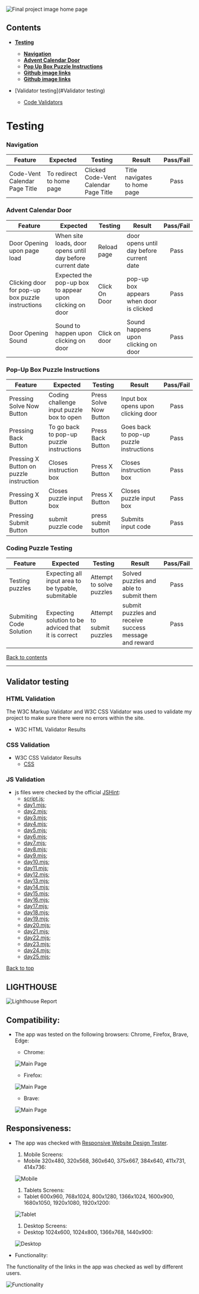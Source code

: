 ![Final project image home page](documentation/mock_design.png)

## **Contents**

* [**Testing**](#testing)
  * [**Navigation**](#navigation)
  * [**Advent Calendar Door**](#advent-calendar-door)
  * [**Pop Up Box Puzzle Instructions**](#pop-up-box-puzzle-instructions)
  * [**Github image links**](#github-image-links)
  * [**Github image links**](#github-image-links)

* [Validator testing](#Validator testing)
    * [Code Validators](#CODE-VALIDATORS)
  
  
# **Testing**

### **Navigation** 

| Feature      | Expected          | Testing  | Result | Pass/Fail |
|-------------|-------------|-----|----------|:----:|
| Code-Vent Calendar Page Title | To redirect to home page | Clicked Code-Vent Calendar Page Title | Title navigates to home page | Pass |


### **Advent Calendar Door**

| Feature      | Expected  | Testing  | Result | Pass/Fail |
|-------------|-------------|-----|----------|:-----:|
| Door Opening upon page load | When site loads, door opens until day before current date | Reload page | door opens until day before current date | Pass |
| Clicking door for pop-up box puzzle instructions | Expected the pop-up box to appear upon clicking on door | Click On Door | pop-up box appears when door is clicked | Pass |
| Door Opening Sound | Sound to happen upon clicking on door | Click on door | Sound happens upon clicking on door | Pass |


### **Pop-Up Box Puzzle Instructions**

| Feature     | Expected  | Testing  | Result | Pass/Fail |
|-------------|-------------|-----|----------|:-----:|
| Pressing Solve Now Button | Coding challenge input puzzle box to open | Press Solve Now Button | Input box opens upon clicking door | Pass |
| Pressing Back Button | To go back to pop-up puzzle instructions | Press Back Button | Goes back to pop-up puzzle instructions | Pass |
| Pressing X Button on puzzle instruction | Closes instruction box | Press X Button | Closes instruction box | Pass |
| Pressing X Button | Closes puzzle input box | Press X Button | Closes puzzle input box | Pass |
| Pressing Submit Button | submit puzzle code  | press submit button | Submits input code | Pass |


### **Coding Puzzle Testing**

| Feature     | Expected  | Testing  | Result | Pass/Fail |
|-------------|-------------|-----|----------|:-----:|
| Testing puzzles | Expecting all input area to be typable, submitable | Attempt to solve puzzles | Solved puzzles and able to submit them | Pass|
| Submiting Code Solution | Expecting solution to be adviced that it is correct | Attempt to submit puzzles | submit puzzles and receive success message and reward | Pass|

[Back to contents](#contents)

---

## Validator testing

### HTML Validation

The W3C Markup Validator and W3C CSS Validator was used to validate my project to make sure there were no errors within the site.

* W3C HTML Validator Results


### CSS Validation

* W3C CSS Validator Results
    * [CSS](https://jigsaw.w3.org/css-validator/validator?uri=https%3A%2F%2Fvalidator.w3.org%2Fnu%2F%3Fdoc%3Dhttps%253A%252F%252Fmanni8436.github.io%252Fhackvent-calendar%252F&profile=css3svg&usermedium=all&warning=1&vextwarning=&lang=en)


### JS Validation
*  js files were checked by the official [JSHint](https://jshint.com/):
    * [script.js](documentation/js_validation/jshint_script.png);
    * [day1.mjs](documentation/wireframes/jshint_day1.png);
    * [day2.mjs](documentation/wireframes/jshint_day2.png);
    * [day3.mjs](documentation/wireframes/jshint_day3.png);
    * [day4.mjs](documentation/wireframes/jshint_day4.png);
    * [day5.mjs](documentation/wireframes/jshint_day5.png);
    * [day6.mjs](documentation/wireframes/jshint_day6.png);
    * [day7.mjs](documentation/wireframes/jshint_day7.png);
    * [day8.mjs](documentation/wireframes/jshint_day8.png);
    * [day9.mjs](documentation/wireframes/jshint_day9.png);
    * [day10.mjs](documentation/wireframes/jshint_day10.png);
    * [day11.mjs](documentation/wireframes/jshint_day11.png);
    * [day12.mjs](documentation/wireframes/jshint_day12.png);
    * [day13.mjs](documentation/wireframes/jshint_day13.png);
    * [day14.mjs](documentation/wireframes/jshint_day14.png);
    * [day15.mjs](documentation/wireframes/jshint_day15.png);
    * [day16.mjs](documentation/wireframes/jshint_day16.png);
    * [day17.mjs](documentation/wireframes/jshint_day17.png);
    * [day18.mjs](documentation/wireframes/jshint_day18.png);
    * [day19.mjs](documentation/wireframes/jshint_day19.png);
    * [day20.mjs](documentation/wireframes/jshint_day20.png);
    * [day21.mjs](documentation/wireframes/jshint_day21.png);
    * [day22.mjs](documentation/wireframes/jshint_day22.png);
    * [day23.mjs](documentation/wireframes/jshint_day23.png);
    * [day24.mjs](documentation/wireframes/jshint_day24.png);
    * [day25.mjs](documentation/wireframes/jshint_day25.png);


[Back to top](#christmas-hackathon)
## LIGHTHOUSE

![Lighthouse Report](documentation/lighthouse_report.png)

## Compatibility:

+ The app was tested on the following browsers: Chrome, Firefox, Brave, Edge:

  - Chrome:

  ![Main Page](documentation/compatibility/browser_chrome.png)
  
  - Firefox:

  ![Main Page](documentation/compatibility/browser_firefox.png)

  - Brave:

  ![Main Page](documentation/compatibility/browser_brave.png)
## Responsiveness:

+ The app was checked with [Responsive Website Design Tester](https://responsivedesignchecker.com/).

  1. Mobile Screens:

    - Mobile 320x480, 320x568, 360x640, 375x667, 384x640, 411x731, 414x736:

     ![Mobile](documentation/responsiveness/responsiveness_mobile_devices.gif)

      
  1. Tablets Screens:

    - Tablet 600x960, 768x1024, 800x1280, 1366x1024, 1600x900, 1680x1050, 1920x1080, 1920x1200:
        
    ![Tablet](documentation/responsiveness/responsiveness_tablet_devices.gif)
      
  1. Desktop Screens:

    - Desktop 1024x600, 1024x800, 1366x768, 1440x900:
        
    ![Desktop](documentation/responsiveness/responsiveness_desktop_devices.gif)


+ Functionality:

The functionality of the links in the app was checked as well by different users.

 ![Functionality](documentation/responsiveness/observe_functionality.gif)
